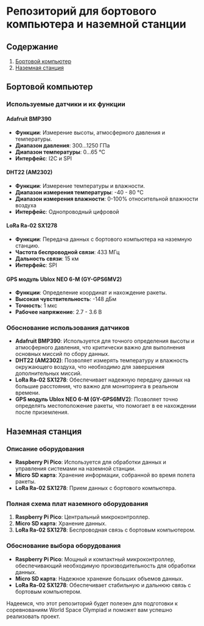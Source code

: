 # Репозиторий для бортового компьютера и наземной станции

## Содержание
1. [Бортовой компьютер](#бортовой-компьютер)
2. [Наземная станция](#наземная-станция)

## Бортовой компьютер

### Используемые датчики и их функции

#### Adafruit BMP390
- **Функции**: Измерение высоты, атмосферного давления и температуры.
- **Диапазон давления**: 300...1250 ГПа
- **Диапазон температуры**: 0...65 °C
- **Интерфейс**: I2C и SPI

#### DHT22 (AM2302)
- **Функции**: Измерение температуры и влажности.
- **Диапазон измерения температуры**: -40 - 80 °C
- **Диапазон измерения влажности**: 0-100% относительной влажности воздуха
- **Интерфейс**: Однопроводный цифровой

#### LoRa Ra-02 SX1278
- **Функции**: Передача данных с бортового компьютера на наземную станцию.
- **Частота беспроводной связи**: 433 МГц
- **Дальность связи**: 15 км
- **Интерфейс**: SPI

#### GPS модуль Ublox NEO 6-M (GY-GPS6MV2)
- **Функции**: Определение координат и нахождение ракеты.
- **Высокая чувствительность**: -148 дБм
- **Точность**: 1 мкс
- **Рабочее напряжение**: 2.7 - 3.6 В

### Обоснование использования датчиков

- **Adafruit BMP390**: Используется для точного определения высоты и атмосферного давления, что критически важно для выполнения основных миссий по сбору данных.
- **DHT22 (AM2302)**: Позволяет измерять температуру и влажность окружающего воздуха, что необходимо для завершения дополнительных миссий.
- **LoRa Ra-02 SX1278**: Обеспечивает надежную передачу данных на большие расстояния, что важно для мониторинга в реальном времени.
- **GPS модуль Ublox NEO 6-M (GY-GPS6MV2)**: Позволяет точно определять местоположение ракеты, что помогает в ее нахождении после приземления.

## Наземная станция

### Описание оборудования

- **Raspberry Pi Pico**: Используется для обработки данных и управления системами на наземной станции.
- **Micro SD карта**: Хранение информации, собранной во время полета ракеты.
- **LoRa Ra-02 SX1278**: Прием данных с бортового компьютера.

### Полная схема плат наземного оборудования

1. **Raspberry Pi Pico**: Центральный микроконтроллер.
2. **Micro SD карта**: Хранение данных.
3. **LoRa Ra-02 SX1278**: Беспроводная связь с бортовым компьютером.

### Обоснование выбора оборудования

- **Raspberry Pi Pico**: Мощный и компактный микроконтроллер, обеспечивающий необходимую производительность для обработки данных.
- **Micro SD карта**: Надежное хранение больших объемов данных.
- **LoRa Ra-02 SX1278**: Обеспечивает стабильную и дальнюю связь с бортовым компьютером.

Надеемся, что этот репозиторий будет полезен для подготовки к соревнованиям World Space Olympiad и поможет вам успешно реализовать проект.